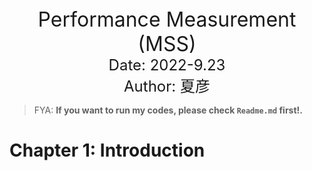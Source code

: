 










































<center><font size = 6> Performance Measurement (MSS)</font></center>
<center><font size = 5> Date: 2022-9.23</font></center>
<center><font size = 5> Author: 夏彦</font></center>





































> FYA:    **If you want to run my codes, please check `Readme.md` first!.**

# Chapter 1: Introduction

> 